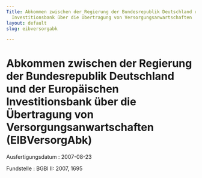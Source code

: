 ```yaml
---
Title: Abkommen zwischen der Regierung der Bundesrepublik Deutschland und der Europäischen
  Investitionsbank über die Übertragung von Versorgungsanwartschaften
layout: default
slug: eibversorgabk

---
```


# Abkommen zwischen der Regierung der Bundesrepublik Deutschland und der Europäischen Investitionsbank über die Übertragung von Versorgungsanwartschaften (EIBVersorgAbk)

Ausfertigungsdatum
:   2007-08-23

Fundstelle
:   BGBl II: 2007, 1695


